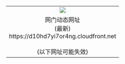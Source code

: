 ﻿<table>
  <tr></tr>
  <tr><td colspan=2 align=center><img src="https://d10hd7yi7or4ng.cloudfront.net/Up/oGate.jpg" /></td></tr>
  <tr><td colspan=2 align=center>网门动态网址<br/>(最新)
<br>https://d10hd7yi7or4ng.cloudfront.net
<br/><br/>(以下网址可能失效)
    </td>
  </tr>
</table>
